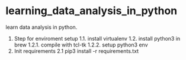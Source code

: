 # learning_data_analysis_in_python
learn data analysis in python.
1. Step for enviroment setup
1.1. install virtualenv
1.2. install python3 in brew
1.2.1. compile with tcl-tk
1.2.2. setup python3 env
2. Init requirements
2.1 pip3 install -r requirements.txt